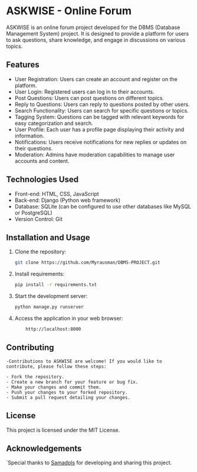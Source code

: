 # ASKWISE - Online Forum

ASKWISE is an online forum project developed for the DBMS (Database Management System) project. It is designed to provide a platform for users to ask questions, share knowledge, and engage in discussions on various topics.

## Features

- User Registration: Users can create an account and register on the platform.
- User Login: Registered users can log in to their accounts.
- Post Questions: Users can post questions on different topics.
- Reply to Questions: Users can reply to questions posted by other users.
- Search Functionality: Users can search for specific questions or topics.
- Tagging System: Questions can be tagged with relevant keywords for easy categorization and search.
- User Profile: Each user has a profile page displaying their activity and information.
- Notifications: Users receive notifications for new replies or updates on their questions.
- Moderation: Admins have moderation capabilities to manage user accounts and content.

## Technologies Used

- Front-end: HTML, CSS, JavaScript
- Back-end: Django (Python web framework)
- Database: SQLite (can be configured to use other databases like MySQL or PostgreSQL)
- Version Control: Git

## Installation and Usage

1. Clone the repository:

   ```bash
   git clone https://github.com/Myrausman/DBMS-PROJECT.git

2. Install requirements:

    ```bash
    pip install -r requirements.txt


3. Start the development server:
    ```bash
    python manage.py runserver

4. Access the application in your web browser:
    ```bash
        http://localhost:8000

## Contributing
    -Contributions to ASKWISE are welcome! If you would like to contribute, please follow these steps:

    - Fork the repository.
    - Create a new branch for your feature or bug fix.
    - Make your changes and commit them.
    - Push your changes to your forked repository.
    - Submit a pull request detailing your changes.
## License
This project is licensed under the MIT License.

## Acknowledgements
   `Special thanks to  [Samadpls](https://github.com/samadpls) for developing and sharing this project.

